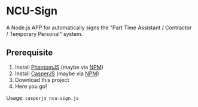 # NCU-Sign
A Node.js APP for automatically signs the "Part Time Assistant / Contractor / Temporary Personal" system.

## Prerequisite
1. Install [PhantomJS](http://phantomjs.org/) (maybe via [NPM](https://www.npmjs.com/package/phantomjs))
2. Install [CasperJS](http://casperjs.org/) (maybe via [NPM](https://www.npmjs.com/package/casperjs))
3. Download this project
4. Here you go!

Usage: `casperjs ncu-sign.js`
